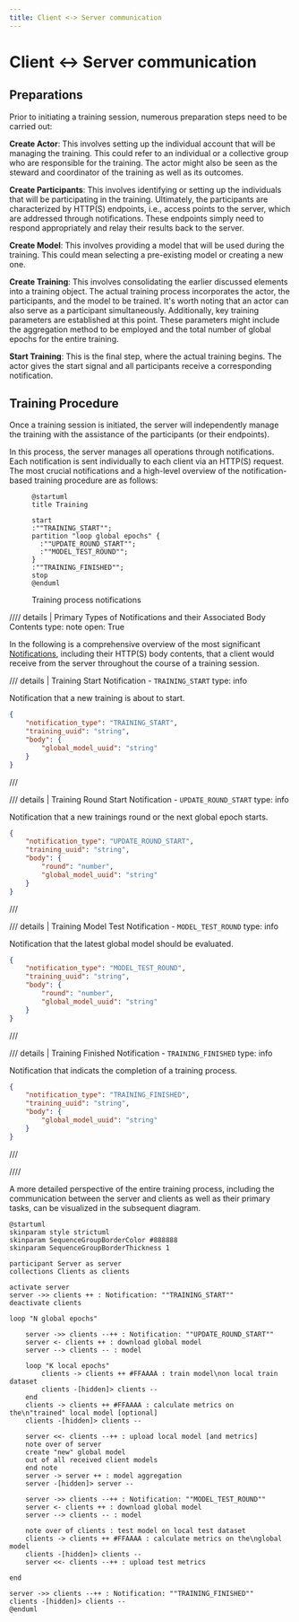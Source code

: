 ```yaml
---
title: Client <-> Server communication
---
```


<!-- markdownlint-disable-next-line MD025 -->
# Client $\leftrightarrow$ Server communication

## Preparations

Prior to initiating a training session, numerous preparation steps need to be carried out:

**Create Actor**: This involves setting up the individual account that will be managing the training.
This could refer to an individual or a collective group who are responsible for the training.
The actor might also be seen as the steward and coordinator of the training as well as its outcomes.

**Create Participants**: This involves identifying or setting up the individuals that will be participating in the
training.
Ultimately, the participants are characterized by HTTP(S) endpoints, i.e., access points to the server, which are addressed through notifications.
These endpoints simply need to respond appropriately and relay their results back to the server.

**Create Model**: This involves providing a model that will be used during the training.
This could mean selecting a pre-existing model or creating a new one.

**Create Training**: This involves consolidating the earlier discussed elements into a training object.
The actual training process incorporates the actor, the participants, and the model to be trained.
It's worth noting that an actor can also serve as a participant simultaneously.
Additionally, key training parameters are established at this point.
These parameters might include the aggregation method to be employed and the total number of global epochs for the
entire training.

**Start Training**: This is the final step, where the actual training begins.
The actor gives the start signal and all participants receive a corresponding notification.

## Training Procedure

Once a training session is initiated, the server will independently manage the training with the assistance of the
participants (or their endpoints).

In this process, the server manages all operations through notifications.
Each notification is sent individually to each client via an HTTP(S) request.
The most crucial notifications and a high-level overview of the notification-based training procedure are as follows:

<figure>

```plantuml
@startuml
title Training

start
:""TRAINING_START"";
partition "loop global epochs" {
  :""UPDATE_ROUND_START"";
  :""MODEL_TEST_ROUND"";
}
:""TRAINING_FINISHED"";
stop
@enduml
```

<figcaption>Training process notifications</figcaption>
</figure>

//// details | Primary Types of Notifications and their Associated Body Contents
    type: note
    open: True

In the following is a comprehensive overview of the most significant [Notifications][1], including their HTTP(S) body
contents, that a client would receive from the server throughout the course of a training session.

/// details | Training Start Notification - `TRAINING_START`
    type: info

Notification that a new training is about to start.

```json
{
    "notification_type": "TRAINING_START",
    "training_uuid": "string",
    "body": {
        "global_model_uuid": "string"
    }
}
```

///

/// details | Training Round Start Notification - `UPDATE_ROUND_START`
    type: info

Notification that a new trainings round or the next global epoch starts.

```json
{
    "notification_type": "UPDATE_ROUND_START",
    "training_uuid": "string",
    "body": {
        "round": "number",
        "global_model_uuid": "string"
    }
}
```

///

/// details | Training Model Test Notification - `MODEL_TEST_ROUND`
    type: info

Notification that the latest global model should be evaluated.

```json
{
    "notification_type": "MODEL_TEST_ROUND",
    "training_uuid": "string",
    "body": {
        "round": "number",
        "global_model_uuid": "string"
    }
}
```

///

/// details | Training Finished Notification - `TRAINING_FINISHED`
    type: info

Notification that indicats the completion of a training process.

```json
{
    "notification_type": "TRAINING_FINISHED",
    "training_uuid": "string",
    "body": {
        "global_model_uuid": "string"
    }
}
```

///

////

A more detailed perspective of the entire training process, including the communication between the server and clients
as well as their primary tasks, can be visualized in the subsequent diagram.

```plantuml
@startuml
skinparam style strictuml
skinparam SequenceGroupBorderColor #888888
skinparam SequenceGroupBorderThickness 1

participant Server as server
collections Clients as clients

activate server
server ->> clients ++ : Notification: ""TRAINING_START""
deactivate clients

loop "N global epochs"

    server ->> clients --++ : Notification: ""UPDATE_ROUND_START""
    server <- clients ++ : download global model
    server --> clients -- : model

    loop "K local epochs"
        clients -> clients ++ #FFAAAA : train model\non local train dataset
        clients -[hidden]> clients --
    end
    clients -> clients ++ #FFAAAA : calculate metrics on the\n"trained" local model [optional]
    clients -[hidden]> clients --

    server <<- clients --++ : upload local model [and metrics]
    note over of server
    create "new" global model
    out of all received client models
    end note
    server -> server ++ : model aggregation
    server -[hidden]> server --

    server ->> clients --++ : Notification: ""MODEL_TEST_ROUND""
    server <- clients ++ : download global model
    server --> clients -- : model

    note over of clients : test model on local test dataset
    clients -> clients ++ #FFAAAA : calculate metrics on the\nglobal model
    clients -[hidden]> clients --
    server <<- clients --++ : upload test metrics

end

server ->> clients --++ : Notification: ""TRAINING_FINISHED""
clients -[hidden]> clients --
@enduml
```

[1]: https://dlr-ki.github.io/fl-demonstrator/references/fl_server_ai/notification/index.html
